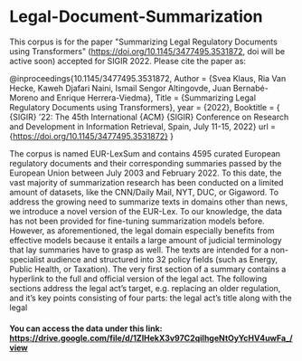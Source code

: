 # Legal-Document-Summarization

This corpus is for the paper "Summarizing Legal Regulatory Documents using Transformers" (https://doi.org/10.1145/3477495.3531872, doi will be active soon) accepted for SIGIR 2022. Please cite the paper as:

@inproceedings{10.1145/3477495.3531872,
Author = {Svea Klaus, Ria Van Hecke, Kaweh Djafari Naini, Ismail Sengor Altingovde, Juan Bernabé-Moreno and Enrique Herrera-Viedma},
Title = {Summarizing Legal Regulatory Documents using Transformers},
year = {2022},
Booktitle = { {SIGIR} ’22: The 45th International {ACM} {SIGIR} Conference on Research
and Development in Information Retrieval, Spain, July
11-15, 2022}
url = {https://doi.org/10.1145/3477495.3531872}
}


The corpus is named EUR-LexSum and contains 4595 curated European regulatory documents and their corresponding summaries passed by the
European Union between July 2003 and February 2022. To this date, the vast majority of summarization research has been conducted on a limited amount of datasets, like the CNN/Daily Mail, NYT, DUC, or Gigaword. To address the growing need to summarize texts in domains other than news, we introduce a novel version of the EUR-Lex. To our knowledge, the data has not been
provided for fine-tuning summarization models before. However, as aforementioned, the legal domain especially benefits from effective models because it entails a large amount of judicial terminology that lay summaries have to grasp as well. The texts are intended for a non-specialist audience and structured into 32 policy fields (such as Energy, Public Health, or Taxation). The very first section of a summary contains a hyperlink to the full and official version of the legal act. The following sections address the legal act’s target, e.g. replacing an older regulation, and it’s key points consisting of four parts: the legal act’s title along with the legal

#### You can access the data under this link: https://drive.google.com/file/d/1ZlHekX3v97C2qilhgeNtOyYcHV4uwFa_/view
